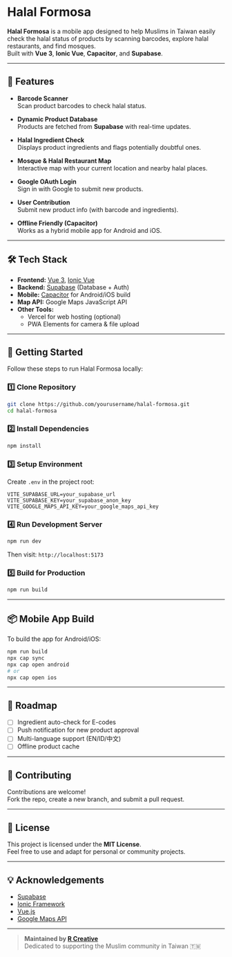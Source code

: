 # Halal Formosa

**Halal Formosa** is a mobile app designed to help Muslims in Taiwan easily check the halal status of products by scanning barcodes, explore halal restaurants, and find mosques.  
Built with **Vue 3**, **Ionic Vue**, **Capacitor**, and **Supabase**.

---

## 🌟 Features

- **Barcode Scanner**  
  Scan product barcodes to check halal status.

- **Dynamic Product Database**  
  Products are fetched from **Supabase** with real-time updates.

- **Halal Ingredient Check**  
  Displays product ingredients and flags potentially doubtful ones.

- **Mosque & Halal Restaurant Map**  
  Interactive map with your current location and nearby halal places.

- **Google OAuth Login**  
  Sign in with Google to submit new products.

- **User Contribution**  
  Submit new product info (with barcode and ingredients).

- **Offline Friendly (Capacitor)**  
  Works as a hybrid mobile app for Android and iOS.

---

## 🛠 Tech Stack

- **Frontend:** [Vue 3](https://vuejs.org/), [Ionic Vue](https://ionicframework.com/docs/vue)
- **Backend:** [Supabase](https://supabase.com/) (Database + Auth)
- **Mobile:** [Capacitor](https://capacitorjs.com/) for Android/iOS build
- **Map API:** Google Maps JavaScript API
- **Other Tools:**  
  - Vercel for web hosting (optional)  
  - PWA Elements for camera & file upload

---

## 🚀 Getting Started

Follow these steps to run Halal Formosa locally:

### 1️⃣ Clone Repository
```bash
git clone https://github.com/yourusername/halal-formosa.git
cd halal-formosa
```

### 2️⃣ Install Dependencies
```bash
npm install
```

### 3️⃣ Setup Environment
Create `.env` in the project root:
```env
VITE_SUPABASE_URL=your_supabase_url
VITE_SUPABASE_KEY=your_supabase_anon_key
VITE_GOOGLE_MAPS_API_KEY=your_google_maps_api_key
```

### 4️⃣ Run Development Server
```bash
npm run dev
```
Then visit: `http://localhost:5173`

### 5️⃣ Build for Production
```bash
npm run build
```

---

## 📦 Mobile App Build

To build the app for Android/iOS:

```bash
npm run build
npx cap sync
npx cap open android
# or
npx cap open ios
```

---

## 📝 Roadmap

- [ ] Ingredient auto-check for E-codes  
- [ ] Push notification for new product approval  
- [ ] Multi-language support (EN/ID/中文)  
- [ ] Offline product cache

---

## 🤝 Contributing

Contributions are welcome!  
Fork the repo, create a new branch, and submit a pull request.

---

## 📄 License

This project is licensed under the **MIT License**.  
Feel free to use and adapt for personal or community projects.

---

## 💡 Acknowledgements

- [Supabase](https://supabase.com/)
- [Ionic Framework](https://ionicframework.com/)
- [Vue.js](https://vuejs.org/)
- [Google Maps API](https://developers.google.com/maps)

---

> **Maintained by [R Creative](https://your-link-if-any.com)**  
> Dedicated to supporting the Muslim community in Taiwan 🇹🇼
